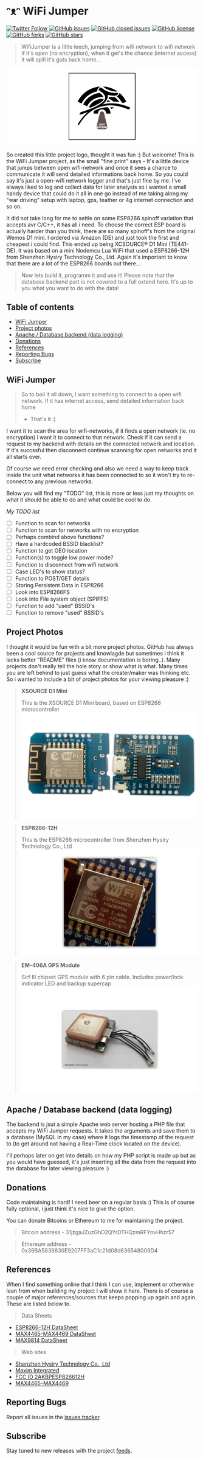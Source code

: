 # ᵔᴥᵔ WiFi Jumper
[![Twitter Follow](https://img.shields.io/twitter/follow/davidbl.svg?style=social&label=Follow)](https://twitter.com/davidbl) [![GitHub issues](https://img.shields.io/github/issues/kawaiipantsu/wifijumper.svg)](https://github.com/kawaiipantsu/wifijumper/issues) [![GitHub closed issues](https://img.shields.io/github/issues-closed/kawaiipantsu/wifijumper.svg)](https://github.com/kawaiipantsu/wifijumper/issues) [![GitHub license](https://img.shields.io/github/license/kawaiipantsu/wifijumper.svg)](https://github.com/kawaiipantsu/wifijumper/blob/master/LICENSE) [![GitHub forks](https://img.shields.io/github/forks/kawaiipantsu/wifijumper.svg)](https://github.com/kawaiipantsu/wifijumper/network) [![GitHub stars](https://img.shields.io/github/stars/kawaiipantsu/wifijumper.svg)](https://github.com/kawaiipantsu/wifijumper/stargazers)
> WifiJumper is a little leech, jumping from wifi network to wifi network if it's open (no encryption), when it get's the chance (internet access) it will spill it's guts back home...

![WiFi Jumper](Docs/Images/wifijumper-logo.png)

So created this little project logo, thought it was fun :) But welcome! This is the WiFi Jumper project, as the small "fine print" says - It's a little device that jumps between open wifi-network and once it sees a chance to communicate it will send detailed informations back home. So you could say it's just a open-wifi network logger and that's just fine by me. I've always liked to log and collect data for later analysis so i wanted a small handy device that could do it all in one go instead of me taking along my "war driving" setup with laptop, gps, teather or 4g internet connection and so on.

It did not take long for me to settle on some ESP8266 spinoff variation that accepts avr C/C++, it has all i need. To choose the correct ESP board is actually harder than you think, there are so many spinoff's from the original Wemos D1 mini. I ordered via Amazon (DE) and just took the first and cheapest i could find. This ended up being XCSOURCE® D1 Mini (TE441-DE). It was based on a mini Nodemcu Lua WiFi that used a ESP8266-12H from Shenzhen Hysiry Technology Co., Ltd. Again it's important to know that there are a lot of the ESP8266 boards out there...

> Now lets build it, programm it and use it!
> Please note that the database backend part is not covered to a full extend here. It's up to you what you want to do with the data!

## Table of contents

 * [WiFi Jumper](#wifi-jumper)
 * [Project photos](#project-photos)
 * [Apache / Database backend (data logging)](#apache--database-backend-data-logging)
 * [Donations](#donations)
 * [References](#references)
 * [Reporting Bugs](#reporting-bugs)
 * [Subscribe](#subscribe)

## WiFi Jumper

> So to boil it all down, I want something to connect to a open wifi network.
> If it has internet access, send detailed information back home
> - That's it :)

I want it to scan the area for wifi-networks, if it finds a open network (ie. no encryption) i want it to connect to that network. Check if it can send a request to my backend with details on the connected network and location. If it's succssful then disconnect continue scanning for open networks and it all starts over.

Of course we need error checking and also we need a way to keep track inside the unit what networks it has been connected to so it won't try to re-connect to any previous networks.

Below you will find my "TODO" list, this is more or less just my thoughts on what it should be able to do and what could be cool to do.

*My TODO list*

- [ ] Function to scan for networks
- [ ] Function to scan for networks with no encryption
- [ ] Perhaps combind above functions?
- [ ] Have a hardcoded BSSID blacklist?
- [ ] Function to get GEO location
- [ ] Function(s) to toggle low power mode?
- [ ] Function to disconnect from wifi network
- [ ] Case LED's to show status?
- [ ] Function to POST/GET details
- [ ] Storing Persistent Data in ESP8266
- [ ] Look into ESP8266FS
- [ ] Look into File system object (SPIFFS)
- [ ] Function to add "used" BSSID's
- [ ] Function to remove "used" BSSID's

## Project Photos

I thought it would be fun with a bit more project photos. GitHub has always been a cool source for projects and knowlagde but sometimes i think it lacks better "README" files (i know documentation is boring..). Many projects don't really tell the hole story or show what is what. Many times you are left behind to just guess what the creater/maker was thinking etc. So i wanted to include a bit of project photos for your viewing pleasure :)

> **XSOURCE D1 Mini**
>
> This is the XSOURCE D1 Mini board, based on ESP8266 microcontroller
![XCSOURCE D1 Mini](Docs/Images/xsource-d1-mini.png)

> **ESP8266-12H**
>
> This is the ESP8266 microcontroller from Shenzhen Hysiry Technology Co., Ltd
![ESP8266-12H](Docs/Images/esp8266.png)

> **EM-406A GPS Module**
>
> Sirf III chipset GPS module with 6 pin cable. Includes power/lock indicator LED and backup supercap
![EM-406A GPS Module](Docs/Images/gps-module.png)

## Apache / Database backend (data logging)

The backend is jsut a simple Apache web server hosting a PHP file that accepts my WiFi Jumper requests. It takes the arguments and save them to a database (MySQL in my case) where it logs the timestamp of the request to (to get around not having a Real-Time clock located on the device).

I'll perhaps later on get into details on how my PHP script is made up but as you would have guessed, it's just inserting all the data from the request into the database for later viewing pleasure :)

## Donations

Code maintaining is hard! I need beer on a regular basis :)
This is of course fully optional, i just think it's nice to give the option.

You can donate Bitcoins or Ethereum to me for maintaining the project.

> Bitcoin address - 31jzgaJZuzGhDZQYrDTHQzmRFYnvHhzr57

> Ethereum address - 0x39BA5839830E9207FF3aC1c21d08d636548009D4

## References

When I find something online that I think I can use, implement or otherwise lean from when building my project I will show it here. There is of course a couple of major references/sources that keeps popping up again and again. These are listed below to.

> Data Sheets
 * [ESP8266-12H DataSheet](Docs/ESP8266-12H-DataSheet.pdf)
 * [MAX4465-MAX4469 DataSheet](Docs/MAX4465-MAX4469.pdf)
 * [MAX9814 DataSheet](Docs/MAX9814.pdf)

> Web sites
 * [Shenzhen Hysiry Technology Co., Ltd](http://en.hysiry.com)
 * [Maxim Integrated](https://www.maximintegrated.com/)
 * [FCC ID 2AKBPESP826612H](https://fccid.io/2AKBPESP826612H)
 * [MAX4465–MAX4469](https://www.maximintegrated.com/en/products/analog/audio/MAX4466.html)

## Reporting Bugs

Report all issues in the [issues tracker](https://github.com/kawaiipantsu/wifijumper/issues).

## Subscribe

Stay tuned to new releases with the project [feeds](https://github.com/kawaiipantsu/wifijumper/releases.atom).
